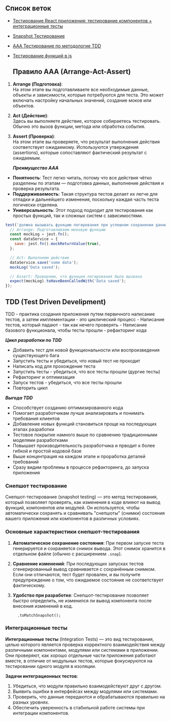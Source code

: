 ## Список веток 
- [Тестирование React приложения: тестирование компонентов + интеграционные тесты ](https://github.com/TheZnat/JestTests/tree/React)
- [Snapshot Тестирование](https://github.com/TheZnat/JestTests/tree/Snapshot)
- [AAA Тестирование по методологие TDD ](https://github.com/TheZnat/JestTests/tree/tdd)
- [Тестирование функций в js](https://github.com/TheZnat/JestTests/tree/main)

  ## Правило AAA (Arrange-Act-Assert)
1. **Arrange (Подготовка)**:  
    На этом этапе вы подготавливаете все необходимые данные, объекты и зависимости, которые потребуются для теста. Это может включать настройку начальных значений, создание моков или объектов.
    
2. **Act (Действие)**:  
    Здесь вы выполняете действие, которое собираетесь тестировать. Обычно это вызов функции, метода или обработка события.
    
3. **Assert (Проверка)**:  
    На этом этапе вы проверяете, что результат выполнения действия соответствует ожидаемому. Используются утверждения (assertions), которые сопоставляют фактический результат с ожидаемым.

   ***Преимущество AAA***
- **Понятность**: Тест легко читать, потому что все действия чётко разделены по этапам — подготовка данных, выполнение действия и проверка результата.
- **Поддерживаемость**: Такая структура тестов делает их легче для отладки и дальнейшего изменения, поскольку каждая часть теста логически отделена.
- **Универсальность**: Этот подход подходит для тестирования как простых функций, так и сложных систем с зависимостями.

``` javascript
test('должна вызывать функцию логирования при успешном сохранении данных', () => {
  // Arrange: Подготавливаем моковую функцию
  const mockLog = jest.fn();
  const dataService = {
    save: jest.fn().mockReturnValue(true),
  };

  // Act: Выполняем действие
  dataService.save('some data');
  mockLog('Data saved');

  // Assert: Проверяем, что функция логирования была вызвана
  expect(mockLog).toHaveBeenCalledWith('Data saved');
});

```

 ## TDD (Test Driven Develipment)
 TDD - практика создания приложения путем первичного написание тестов, а затем имплементации - это циклический процесс 
	- Написание тестов, который падают - так как нечего проверять 
	- Написание базового функционала, чтобы тесты прошли 
	- рефакторинг кода 

***Цикл разработки по TDD***
- Добавить тест для новой функциональности или воспроизведения существующего бага
- Запустить тесты и убедиться, что новый тест не проходит 
- Написать код для прохождение теста 
- Запустить тесты - убедиться, что все тесты прошли (дургие тесты)
- Рефакторинг и оптимизация 
- Запуск тестов - убедиться, что все тесты прошли 
- Повторить цикл

***Выгода TDD***
- Способствует созданию оптимизированного кода 
- Помогает разработчикам лучше анализировать и понимать требования клиентов 
- Добавление новых функций становиться проще на последующих этапах разработки 
- Тестовое покрытие намного выше по сравнению традиционными моделями разработками 
- Повышает производительность разработчика и прводит к более гибкой и простой кодовой базе 
- Выше концентрация на каждом этапе и проработка деталей требований 
- Сразу видим проблемы в процессе рефакторинга, до запуска приложения

### Снепшот тестирование
Снепшот-тестирование (snapshot testing) — это метод тестирования, который позволяет проверять, как изменения в коде влияют на вывод функций, компонентов или модулей. Он используется, чтобы автоматически сохранять и сравнивать "снепшоты" (снимки) состояния вашего приложения или компонентов в различных условиях.
### Основные характеристики снепшот-тестирования

1. **Автоматическое сохранение состояния**: При первом запуске теста генерируется и сохраняется снимок вывода. Этот снимок хранится в отдельном файле (обычно с расширением `.snap`).
2. **Сравнение изменений**: При последующих запусках тестов сгенерированный вывод сравнивается с сохранённым снимком. Если они отличаются, тест будет провален, и вы получите предупреждение о том, что ожидаемое состояние не соответствует фактическому.
3. **Удобство при разработке**: Снепшот-тестирование позволяет быстро определить, не изменился ли вывод компонента после внесения изменений в код.

   ```
     .toMatchSnapshot();
   ```
### Интеграционные тесты
**Интеграционные тесты** (Integration Tests) — это вид тестирования, целью которого является проверка корректного взаимодействия между различными компонентами, модулями или системами в приложении. Они проверяют, как хорошо отдельные части приложения работают вместе, в отличие от модульных тестов, которые фокусируются на тестировании одного модуля в изоляции.

**Задачи интеграционных тестов**:
1. Убедиться, что модули правильно взаимодействуют друг с другом.
2. Выявить ошибки в интерфейсах между модулями или системами.
3. Проверить, что данные передаются и обрабатываются правильно на разных уровнях.
4. Обеспечить уверенность в стабильной работе системы при интеграции компонентов.
